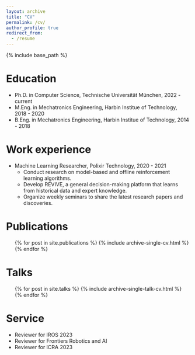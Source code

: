```yaml
---
layout: archive
title: "CV"
permalink: /cv/
author_profile: true
redirect_from:
  - /resume
---
```


{% include base_path %}

Education
======
* Ph.D. in Computer Science, Technische Universität München, 2022 - current
* M.Eng. in Mechatronics Engineering, Harbin Institue of Technology, 2018 - 2020
* B.Eng. in Mechatronics Engineering, Harbin Institue of Technology, 2014 - 2018

Work experience
======
* Machine Learning Researcher, Polixir Technology, 2020 - 2021
  * Conduct research on model-based and offline reinforcement learning algorithms.
  * Develop REVIVE, a general decision-making platform that learns from historical data and expert knowledge.
  * Organize weekly seminars to share the latest research papers and discoveries.
  
<!-- Skills
======
* Skill 1
* Skill 2
  * Sub-skill 2.1
  * Sub-skill 2.2
  * Sub-skill 2.3
* Skill 3 -->

Publications
======
  <ul>{% for post in site.publications %}
    {% include archive-single-cv.html %}
  {% endfor %}</ul>
  
Talks
======
  <ul>{% for post in site.talks %}
    {% include archive-single-talk-cv.html %}
  {% endfor %}</ul>
  
<!-- Teaching
======
  <ul>{% for post in site.teaching %}
    {% include archive-single-cv.html %}
  {% endfor %}</ul> -->
  
Service
======
* Reviewer for IROS 2023
* Reviewer for Frontiers Robotics and AI
* Reviewer for ICRA 2023
